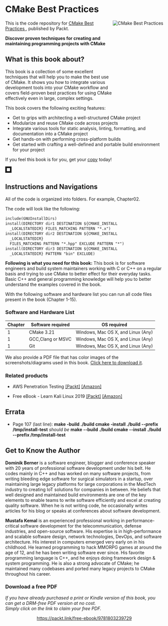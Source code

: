 # CMake Best Practices 

<a href="https://www.packtpub.com/product/cmake-best-practices/9781803239729?utm_source=github&utm_medium=repository&utm_campaign="><img src="https://static.packt-cdn.com/products/9781803239729/cover/smaller" alt="CMake Best Practices " height="256px" align="right"></a>

This is the code repository for [CMake Best Practices ](https://www.packtpub.com/product/cmake-best-practices/9781803239729?utm_source=github&utm_medium=repository&utm_campaign=), published by Packt.

**Discover proven techniques for creating and maintaining programming projects with CMake**

## What is this book about?
This book is a collection of some excellent techniques that will help you to make the best use of CMake. It shows you how to integrate various development tools into your CMake workflow and covers field-proven best practices for using CMake effectively even in large, complex settings.

This book covers the following exciting features:

* Get to grips with architecting a well-structured CMake project
* Modularize and reuse CMake code across projects
* Integrate various tools for static analysis, linting, formatting, and documentation into a CMake project
* Get hands-on with performing cross-platform builds
* Get started with crafting a well-defined and portable build environment for your project



If you feel this book is for you, get your [copy](https://www.amazon.com/dp/1803239727) today!

<a href="https://www.packtpub.com/?utm_source=github&utm_medium=banner&utm_campaign=GitHubBanner"><img src="https://raw.githubusercontent.com/PacktPublishing/GitHub/master/GitHub.png" 
alt="https://www.packtpub.com/" border="5" /></a>

## Instructions and Navigations
All of the code is organized into folders. For example, Chapter02.

The code will look like the following:
```
include(GNUInstallDirs)
install(DIRECTORY dir1 DESTINATION ${CMAKE_INSTALL
  _LOCALSTATEDIR} FILES_MATCHING PATTERN "*.x")
install(DIRECTORY dir2 DESTINATION ${CMAKE_INSTALL
  _LOCALSTATEDIR}
  FILES_MATCHING PATTERN "*.hpp" EXCLUDE PATTERN "*")
install(DIRECTORY dir3 DESTINATION ${CMAKE_INSTALL
  _LOCALSTATEDIR} PATTERN "bin" EXCLUDE)
```

**Following is what you need for this book:**
This book is for software engineers and build system maintainers working with C or C++ on a regular basis and trying to use CMake to better effect for their everyday tasks. Basic C++ and general programming knowledge will help you to better understand the examples covered in the book.

With the following software and hardware list you can run all code files present in the book (Chapter 1-15).
### Software and Hardware List
| Chapter | Software required | OS required |
| -------- | ------------------------------------ | ----------------------------------- |
| 1 | CMake 3.21 | Windows, Mac OS X, and Linux (Any) |
| 1 | GCC,Clang or MSVC | Windows, Mac OS X, and Linux (Any) |
| 1 | Git | Windows, Mac OS X, and Linux (Any) |


We also provide a PDF file that has color images of the screenshots/diagrams used in this book. [Click here to download it](https://static.packt-cdn.com/downloads/9781803239729_ColorImages.pdf).

### Related products
* AWS Penetration Testing  [[Packt]](https://www.packtpub.com/product/aws-penetration-testing/9781839216923?utm_source=github&utm_medium=repository&utm_campaign=) [[Amazon]](https://www.amazon.com/dp/1839216921)

* Free eBook - Learn Kali Linux 2019 [[Packt]](https://www.packtpub.com/free-ebook/learn-kali-linux-2019/9781789611809?utm_source=github&utm_medium=repository&utm_campaign=) [[Amazon]](https://www.amazon.com/dp/1789611806)


## Errata


* Page 107 (last line): **make -build ./build cmake -install ./build --prefix /tmp/install-test** _should be_ **make --build ./build cmake --install ./build --prefix /tmp/install-test**



## Get to Know the Author
**Dominik Berner**
is a software engineer, blogger and conference speaker with 20 years of professional software development under his belt. He codes mainly in C++ and has worked on many software projects, from writing bleeding edge software for surgical simulators in a startup, over maintaining large legacy platforms for large corporations in the MedTech industry to creating IoT solutions for companies in between. He beliefs that well designed and maintained build environments are one of the key elements to enable teams to write software efficiently and excel at creating quality software. When he is not writing code, he occasionally writes articles for his blog or speaks at conferences about software development.

**Mustafa Kemal**
is an experienced professional working in performance-critical software development for the telecommunication, defense industries, and open-source software. His expertise is in high-performance and scalable software design, network technologies, DevOps, and software architecture. His interest in computers emerged very early on in his childhood. He learned programming to hack MMORPG games at around the age of 12, and he has been writing software ever since. His favorite programming language is C++, and he enjoys doing framework design & system programming. He is also a strong advocate of CMake; he maintained many codebases and ported many legacy projects to CMake throughout his career.

### Download a free PDF

 <i>If you have already purchased a print or Kindle version of this book, you can get a DRM-free PDF version at no cost.<br>Simply click on the link to claim your free PDF.</i>
<p align="center"> <a href="https://packt.link/free-ebook/9781803239729">https://packt.link/free-ebook/9781803239729 </a> </p>
